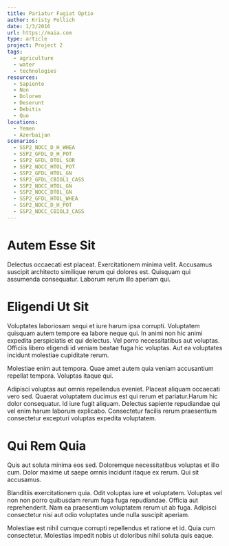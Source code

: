 ```yaml
---
title: Pariatur Fugiat Optio
author: Kristy Pollich
date: 1/3/2016
url: https://maia.com
type: article
project: Project 2
tags:
  - agriculture
  - water
  - technologies
resources:
  - Sapiente
  - Non
  - Dolorem
  - Deserunt
  - Debitis
  - Quo
locations:
  - Yemen
  - Azerbaijan
scenarios:
  - SSP2_NOCC_D_H_WHEA
  - SSP2_GFDL_D_H_POT
  - SSP2_GFDL_DTOL_SOR
  - SSP2_NOCC_HTOL_POT
  - SSP2_GFDL_HTOL_GN
  - SSP2_GFDL_CBIOL1_CASS
  - SSP2_NOCC_HTOL_GN
  - SSP2_NOCC_DTOL_GN
  - SSP2_GFDL_HTOL_WHEA
  - SSP2_NOCC_D_H_POT
  - SSP2_NOCC_CBIOL3_CASS
---
```

# Autem Esse Sit
Delectus occaecati est placeat. Exercitationem minima velit. Accusamus suscipit architecto similique rerum qui dolores est. Quisquam qui assumenda consequatur. Laborum rerum illo aperiam qui.

# Eligendi Ut Sit
Voluptates laboriosam sequi et iure harum ipsa corrupti. Voluptatem quisquam autem tempore ea labore neque qui. In animi non hic animi expedita perspiciatis et qui delectus. Vel porro necessitatibus aut voluptas. Officiis libero eligendi id veniam beatae fuga hic voluptas. Aut ea voluptates incidunt molestiae cupiditate rerum.
 
Molestiae enim aut tempora. Quae amet autem quia veniam accusantium repellat tempora. Voluptas itaque qui.
 
Adipisci voluptas aut omnis repellendus eveniet. Placeat aliquam occaecati vero sed. Quaerat voluptatem ducimus est qui rerum et pariatur.Harum hic dolor consequatur. Id iure fugit aliquam. Delectus sapiente repudiandae qui vel enim harum laborum explicabo. Consectetur facilis rerum praesentium consectetur excepturi voluptas expedita voluptatem.

# Qui Rem Quia
Quis aut soluta minima eos sed. Doloremque necessitatibus voluptas et illo cum. Dolor maxime ut saepe omnis incidunt itaque ex rerum. Qui sit accusamus.
 
Blanditiis exercitationem quia. Odit voluptas iure et voluptatem. Voluptas vel non non porro quibusdam rerum fuga fuga repudiandae. Officia aut reprehenderit. Nam ea praesentium voluptatem rerum ut ab fuga. Adipisci consectetur nisi aut odio voluptates unde nulla suscipit aperiam.
 
Molestiae est nihil cumque corrupti repellendus et ratione et id. Quia cum consectetur. Molestias impedit nobis ut doloribus nihil soluta quis eaque.
